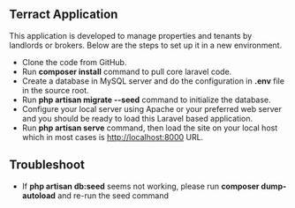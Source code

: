 ## Terract Application

This application is developed to manage properties and tenants by landlords or brokers.
Below are the steps to set up it in a new environment.

- Clone the code from GitHub.
- Run **composer install** command to pull core laravel code.
- Create a database in MySQL server and do the configuration in **.env** file in the source root.
- Run **php artisan migrate --seed** command to initialize the database.
- Configure your local server using Apache or your preferred web server and you should be ready to load this Laravel based application.
- Run **php artisan serve** command, then load the site on your local host which in most cases is [http://localhost:8000](http://localhost:8000) URL.

## Troubleshoot

- If **php artisan db:seed** seems not working, please run **composer dump-autoload** and re-run the seed command
